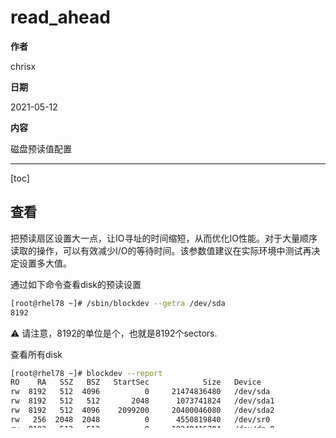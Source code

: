 # read_ahead

**作者**

chrisx

**日期**

2021-05-12

**内容**

磁盘预读值配置

----

[toc]

## 查看

把预读扇区设置大一点，让IO寻址的时间缩短，从而优化IO性能。对于大量顺序读取的操作，可以有效减少I/O的等待时间。该参数值建议在实际环境中测试再决定设置多大值。

通过如下命令查看disk的预读设置

```sh
[root@rhel78 ~]# /sbin/blockdev --getra /dev/sda
8192
```

:warning: 请注意，8192的单位是个，也就是8192个sectors.

查看所有disk

```sh
[root@rhel78 ~]# blockdev --report
RO    RA   SSZ   BSZ   StartSec            Size   Device
rw  8192   512  4096          0     21474836480   /dev/sda
rw  8192   512   512       2048      1073741824   /dev/sda1
rw  8192   512  4096    2099200     20400046080   /dev/sda2
rw   256  2048  2048          0      4550819840   /dev/sr0
rw  8192   512   512          0     18249416704   /dev/dm-0
rw  8192   512  4096          0      2147483648   /dev/dm-1

```

上面第二列RA列的单位是个，也就是这么多个sectors.

查看sda的预读的大小

```sh
[root@rhel78 ~]# cat /sys/class/block/sda/queue/read_ahead_kb
4096
```

上面4096的单位是KB

## 设置

设置sda的预读为16484，单位是sectors

```sh
[root@rhel78 ~]# /sbin/blockdev --setra 16384 /dev/sda
[root@rhel78 ~]# /sbin/blockdev --getra /dev/sda
16384
```

值得注意，当存储环境中用到多路径聚合软件时，请修改多路径聚合软件聚合之后的磁盘名称，如下是举例

```sh
# /sbin/blockdev --setra 16384  /dev/<multipath device>
```

通过上面的修改可以看到，修改会立即生效，但是这么设置重启OS后会失效，因此，建议建立udev规则来保证重启OS后不会失效。

```sh
[root@rhel78 ~]# cat /etc/udev/rules.d/99-custom.rules 
SUBSYSTEM!="block", GOTO="end_rule"
ENV{DEVTYPE}=="partition", GOTO="end_rule"
ACTION!="add|change", GOTO="end_rule"
ENV{ID_SERIAL}=="36000c2939dfa82377c155d4b4a8d0acd", ATTR{queue/read_ahead_kb}="8192"
LABEL="end_rule"

[root@rhel78 ~]# udevadm trigger --action="add"

```

:warning: 注意，在上面的输出中36000c2939dfa82377c155d4b4a8d0acd是sda的WWID.8192是sda的预读大小，KB为单位。